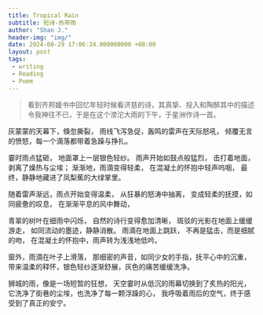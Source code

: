 ```yaml
---
title: Tropical Rain
subtitle: 短诗-热带雨
author: "Shan J."
header-img: "img/"
date: 2024-08-29 17:06:24.000000000 +08:00
layout: post
tags:
 - writing
 - Reading
 - Poem
---
```


> 看到齐邦媛书中回忆年轻时候看济慈的诗，其真挚、投入和陶醉其中的描述令我神往不已，于是在这个滂沱大雨的下午，于星洲作诗一首。


灰蒙蒙的天幕下，倏忽撕裂，
雨线飞泻急促，轰鸣的雷声在天际怒吼，
倾覆无言的愤怒，每一个滴落都带着急躁与挣扎。

霎时雨点猛砸，
地面罩上一层银色轻纱。
雨声开始如鼓点般猛烈，
击打着地面，剥离了燥热与尘埃；
渐渐地，雨滴变得轻柔，
在混凝土的怀抱中轻声呜咽，
最终，静静地藏进了凤梨蕉的大绿掌里。

随着雷声渐远，雨点开始变得温柔，
从狂暴的怒涛中抽离，
变成轻柔的抚摸，如同疲惫的叹息，
在渐渐平息的风中舞动，

青翠的树叶在细雨中闪烁，
自然的诗行变得愈加清晰，
斑驳的光影在地面上缓缓游走，
如同流动的墨迹，静静消散。
雨滴在地面上跳跃，
不再是猛击，而是细腻的吻，
在混凝土的怀抱中，雨声转为浅浅地低吟。

窗外，雨滴在叶子上滑落，
那细密的声音，如同少女的手指，抚平心中的沉重，
带来温柔的释怀，银色轻纱逐渐舒展，灰色的痛苦缓缓洗净。

狮城的雨，像是一场短暂的狂想，
天空霎时从低沉的雨幕切换到了炙热的阳光，
它洗净了街巷的尘埃，也洗净了每一颗浮躁的心，
我呼吸着雨后的空气，终于感受到了真正的安宁。



